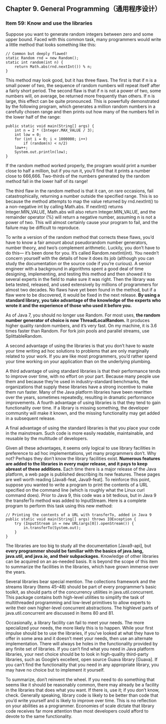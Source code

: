 ## Chapter 9. General Programming（通用程序设计）

### Item 59: Know and use the libraries

Suppose you want to generate random integers between zero and some upper bound. Faced with this common task, many programmers would write a little method that looks something like this:

```
// Common but deeply flawed!
static Random rnd = new Random();
static int random(int n) {
    return Math.abs(rnd.nextInt()) % n;
}
```

This method may look good, but it has three flaws. The first is that if n is a small power of two, the sequence of random numbers will repeat itself after a fairly short period. The second flaw is that if n is not a power of two, some numbers will, on average, be returned more frequently than others. If n is large, this effect can be quite pronounced. This is powerfully demonstrated by the following program, which generates a million random numbers in a carefully chosen range and then prints out how many of the numbers fell in the lower half of the range:

```
public static void main(String[] args) {
    int n = 2 * (Integer.MAX_VALUE / 3);
    int low = 0;
    for (int i = 0; i < 1000000; i++)
        if (random(n) < n/2)
    low++;
    System.out.println(low);
}
```

If the random method worked properly, the program would print a number close to half a million, but if you run it, you’ll find that it prints a number close to 666,666. Two-thirds of the numbers generated by the random method fall in the lower half of its range!

The third flaw in the random method is that it can, on rare occasions, fail catastrophically, returning a number outside the specified range. This is so because the method attempts to map the value returned by rnd.nextInt() to a non-negative int by calling Math.abs. If nextInt() returns Integer.MIN_VALUE, Math.abs will also return Integer.MIN_VALUE, and the remainder operator (%) will return a negative number, assuming n is not a power of two. This will almost certainly cause your program to fail, and the failure may be difficult to reproduce.

To write a version of the random method that corrects these flaws, you’d have to know a fair amount about pseudorandom number generators, number theory, and two’s complement arithmetic. Luckily, you don’t have to do this— it’s been done for you. It’s called Random.nextInt(int). You needn’t concern yourself with the details of how it does its job (although you can study the documentation or the source code if you’re curious). A senior engineer with a background in algorithms spent a good deal of time designing, implementing, and testing this method and then showed it to several experts in the field to make sure it was right. Then the library was beta tested, released, and used extensively by millions of programmers for almost two decades. No flaws have yet been found in the method, but if a flaw were to be discovered, it would be fixed in the next release. **By using a standard library, you take advantage of the knowledge of the experts who wrote it and the experience of those who used it before you.** 

As of Java 7, you should no longer use Random. For most uses, **the random number generator of choice is now ThreadLocalRandom.** It produces higher quality random numbers, and it’s very fast. On my machine, it is 3.6 times faster than Random. For fork join pools and parallel streams, use SplittableRandom.

A second advantage of using the libraries is that you don’t have to waste your time writing ad hoc solutions to problems that are only marginally related to your work. If you are like most programmers, you’d rather spend your time working on your application than on the underlying plumbing.

A third advantage of using standard libraries is that their performance tends to improve over time, with no effort on your part. Because many people use them and because they’re used in industry-standard benchmarks, the organizations that supply these libraries have a strong incentive to make them run faster. Many of the Java platform libraries have been rewritten over the years, sometimes repeatedly, resulting in dramatic performance improvements. A fourth advantage of using libraries is that they tend to gain functionality over time. If a library is missing something, the developer community will make it known, and the missing functionality may get added in a subsequent release.

A final advantage of using the standard libraries is that you place your code in the mainstream. Such code is more easily readable, maintainable, and reusable by the multitude of developers.

Given all these advantages, it seems only logical to use library facilities in preference to ad hoc implementations, yet many programmers don’t. Why not? Perhaps they don’t know the library facilities exist. **Numerous features are added to the libraries in every major release, and it pays to keep abreast of these additions.** Each time there is a major release of the Java platform, a web page is published describing its new features. These pages are well worth reading [Java8-feat, Java9-feat]. To reinforce this point, suppose you wanted to write a program to print the contents of a URL specified on the command line (which is roughly what the Linux curl command does). Prior to Java 9, this code was a bit tedious, but in Java 9 the transferTo method was added to InputStream. Here is a complete program to perform this task using this new method:

```
// Printing the contents of a URL with transferTo, added in Java 9
public static void main(String[] args) throws IOException {
    try (InputStream in = new URL(args[0]).openStream()) {
        in.transferTo(System.out);
    }
}
```

The libraries are too big to study all the documentation [Java9-api], but **every programmer should be familiar with the basics of java.lang, java.util, and java.io, and their subpackages.** Knowledge of other libraries can be acquired on an as-needed basis. It is beyond the scope of this item to summarize the facilities in the libraries, which have grown immense over the years.

Several libraries bear special mention. The collections framework and the streams library (Items 45–48) should be part of every programmer’s basic toolkit, as should parts of the concurrency utilities in java.util.concurrent. This package contains both high-level utilities to simplify the task of multithreaded programming and low-level primitives to allow experts to write their own higher-level concurrent abstractions. The highlevel parts of java.util.concurrent are discussed in Items 80 and 81.

Occasionally, a library facility can fail to meet your needs. The more specialized your needs, the more likely this is to happen. While your first impulse should be to use the libraries, if you’ve looked at what they have to offer in some area and it doesn’t meet your needs, then use an alternate implementation. There will always be holes in the functionality provided by any finite set of libraries. If you can’t find what you need in Java platform libraries, your next choice should be to look in high-quality third-party libraries, such as Google’s excellent, open source Guava library [Guava]. If you can’t find the functionality that you need in any appropriate library, you may have no choice but to implement it yourself.

To summarize, don’t reinvent the wheel. If you need to do something that seems like it should be reasonably common, there may already be a facility in the libraries that does what you want. If there is, use it; if you don’t know, check. Generally speaking, library code is likely to be better than code that you’d write yourself and is likely to improve over time. This is no reflection on your abilities as a programmer. Economies of scale dictate that library code receives far more attention than most developers could afford to devote to the same functionality.

